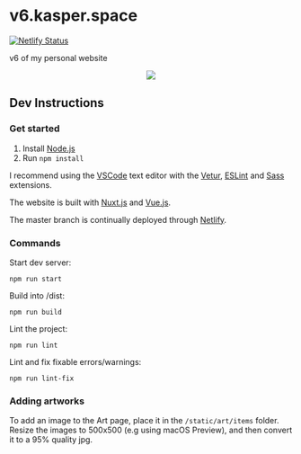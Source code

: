 # v6.kasper.space

[![Netlify Status](https://api.netlify.com/api/v1/badges/c9f7d228-db14-4dc5-97f2-7a2e25675b65/deploy-status)](https://app.netlify.com/sites/kasper-space/deploys)

v6 of my personal website

<p align="center">
    <img src="https://raw.githubusercontent.com/probablykasper/v6.kasper.space/master/Screenshot.png">
</p>

## Dev Instructions

### Get started

1. Install [Node.js](https://nodejs.org/)
2. Run `npm install`

I recommend using the [VSCode](https://code.visualstudio.com) text editor with the [Vetur](https://marketplace.visualstudio.com/items?itemName=octref.vetur), [ESLint](https://marketplace.visualstudio.com/items?itemName=dbaeumer.vscode-eslint) and [Sass](https://marketplace.visualstudio.com/items?itemName=Syler.sass-indented) extensions.

The website is built with [Nuxt.js](https://nuxtjs.org) and [Vue.js](https://vuejs.org/).

The master branch is continually deployed through [Netlify](https://netlify.com).

### Commands

Start dev server:

```
npm run start
```

Build into /dist:

```
npm run build
```

Lint the project:

```
npm run lint
```

Lint and fix fixable errors/warnings:

```
npm run lint-fix
```

### Adding artworks

To add an image to the Art page, place it in the `/static/art/items` folder. Resize the images to 500x500 (e.g using macOS Preview), and then convert it to a 95% quality jpg.
